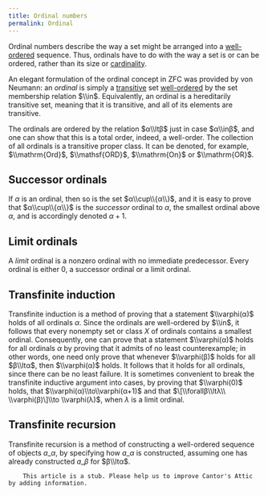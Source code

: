 ```yaml
---
title: Ordinal numbers
permalink: Ordinal
---
```


Ordinal numbers describe the way a set might be arranged into a
[well-ordered](Ordering_Relations "Ordering Relations")
sequence. Thus, ordinals have to do with the way a set is or can be
ordered, rather than its size or
[cardinality](Cardinal "Cardinal").

An elegant formulation of the ordinal concept in ZFC was provided by von
Neumann: an *ordinal* is simply a
[transitive](Transitive "Transitive")
set
[well-ordered](Ordering_Relations "Ordering Relations")
by the set membership relation $\\in$. Equivalently, an ordinal is a
hereditarily transitive set, meaning that it is transitive, and all of
its elements are transitive.

The ordinals are ordered by the relation $α\\ltβ$ just in
case $α\\inβ$, and one can show that this is a total order,
indeed, a well-order. The collection of all ordinals is a transitive
proper class. It can be denoted, for example, $\\mathrm{Ord}$,
$\\mathsf{ORD}$, $\\mathrm{On}$ or $\\mathrm{OR}$.

## Successor ordinals

If $α$ is an ordinal, then so is the set
$α\\cup\\{α\\}$, and it is easy to prove that
$α\\cup\\{α\\}$ is the *successor* ordinal to $α$, the
smallest ordinal above $α$, and is accordingly denoted
$α+1$.

## Limit ordinals

A *limit* ordinal is a nonzero ordinal with no immediate predecessor.
Every ordinal is either $0$, a successor ordinal or a limit ordinal.

## Transfinite induction

Transfinite induction is a method of proving that a statement
$\\varphi(α)$ holds of all ordinals $α$. Since the ordinals
are well-ordered by $\\in$, it follows that every nonempty set or class
$X$ of ordinals contains a smallest ordinal. Consequently, one can prove
that a statement $\\varphi(α)$ holds for all ordinals $α$ by
proving that it admits of no least counterexample; in other words, one
need only prove that whenever $\\varphi(β)$ holds for all
$β\\ltα$, then $\\varphi(α)$ holds. It follows that it
holds for all ordinals, since there can be no least failure. It is
sometimes convenient to break the transfinite inductive argument into
cases, by proving that $\\varphi(0)$ holds, that
$\\varphi(α)\\to\\varphi(α+1)$ and that
$\[\\forallβ\\ltλ\\ \\varphi(β)\]\\to
\\varphi(λ)$, when $λ$ is a limit ordinal.

## Transfinite recursion

Transfinite recursion is a method of constructing a well-ordered
sequence of objects $a\_α$, by specifying how $a\_α$ is
constructed, assuming one has already constructed $a\_β$ for
$β\\ltα$.

  

        This article is a stub. Please help us to improve Cantor's Attic by adding information.


